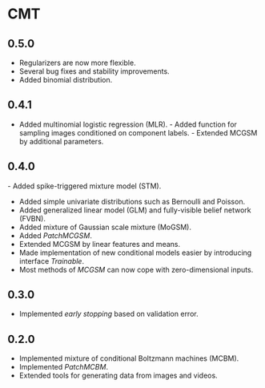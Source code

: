 # CMT

## 0.5.0

- Regularizers are now more flexible.
- Several bug fixes and stability improvements.
- Added binomial distribution.

## 0.4.1

- Added multinomial logistic regression (MLR).
- Added function for sampling images conditioned on component labels.
- Extended MCGSM by additional parameters.

## 0.4.0

- Added spike-triggered mixture model (STM).
- Added simple univariate distributions such as Bernoulli and Poisson.
- Added generalized linear model (GLM) and fully-visible belief network (FVBN).
- Added mixture of Gaussian scale mixture (MoGSM).
- Added *PatchMCGSM*.
- Extended MCGSM by linear features and means.
- Made implementation of new conditional models easier by introducing interface *Trainable*.
- Most methods of *MCGSM* can now cope with zero-dimensional inputs.

## 0.3.0

- Implemented *early stopping* based on validation error.

## 0.2.0

- Implemented mixture of conditional Boltzmann machines (MCBM).
- Implemented *PatchMCBM*.
- Extended tools for generating data from images and videos.
